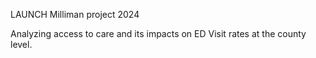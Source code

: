 LAUNCH Milliman project 2024

Analyzing access to care and its impacts on ED Visit rates at the county level.
